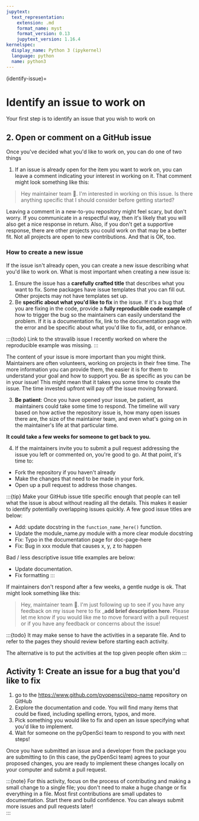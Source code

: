 ```yaml
---
jupytext:
  text_representation:
    extension: .md
    format_name: myst
    format_version: 0.13
    jupytext_version: 1.16.4
kernelspec:
  display_name: Python 3 (ipykernel)
  language: python
  name: python3
---
```


(identify-issue)=
# Identify an issue to work on 

Your first step is to identify an issue that you wish to work on

## 2. Open or comment on a GitHub issue

Once you've decided what you'd like to work on, you can do one of two things

1. If an issue is already open for the item you want to work on, you can leave a comment indicating your interest in working on it. That comment might look something like this:

> Hey maintainer team 👋. I'm interested in working on this issue. Is there anything specific that I should consider before getting started?

Leaving a comment in a new-to-you repository might feel scary, but don't worry. If you communicate in a respectful way, then it's likely that you will also get a nice response in return. Also, if you don't get a supportive response, there are other projects you could work on that may be a better fit. Not all projects are open to new contributions. And that is OK, too. 

### How to create a new issue

If the issue isn't already open, you can create a new issue describing what you'd like to work on. What is most important when creating a new issue is:

1. Ensure the issue has a **carefully crafted title** that describes what you want to fix. Some packages have issue templates that you can fill out. Other projects may not have templates set up.
2. Be **specific about what you'd like to fix** in the issue. If it's a bug that you are fixing in the code, provide a **fully reproducible code example** of how to trigger the bug so the maintainers can easily understand the problem. If it is a documentation fix, link to the documentation page with the error and be specific about what you'd like to fix, add, or enhance. 

:::{todo}
Link to the stravalib issue I recently worked on where the reproducible example was missing.
:::

The content of your issue is more important than you might think. Maintainers are often volunteers, working on projects in their free time. The more information you can provide them, the easier it is for them to understand your goal and how to support you. Be as specific as you can be in your issue! This might mean that it takes you some time to create the issue. The time invested upfront will pay off the issue moving forward.

3. **Be patient**: Once you have opened your issue, be patient, as maintainers could take some time to respond. The timeline will vary based on how active the repository issue is, how many open issues there are, the size of the maintainer team, and even what's going on in the maintainer's life at that particular time.

**It could take a few weeks for someone to get back to you.**

4. If the maintainers invite you to submit a pull request addressing the issue you left or commented on, you're good to go. At that point, it's time to:

* Fork the repository if you haven't already
* Make the changes that need to be made in your fork.
* Open up a pull request to address those changes. 

:::{tip} 
Make your GitHub issue title specific enough that people can tell what the issue is about without reading all the details. This makes it easier to identify potentially overlapping issues quickly. 
A few good issue titles are below:

* Add: update docstring in the `function_name_here()` function.
* Update the module_name.py module with a more clear module docstring
* Fix: Typo in the documentation page for doc-page-here
* Fix: Bug in xxx module that causes x, y, z to happen

Bad / less descriptive issue title examples are below:
* Update documentation.
* Fix formatting
:::

If maintainers don't respond after a few weeks, a gentle nudge is ok. That might look something like this:

> Hey, maintainer team 👋. I'm just following up to see if you have any feedback on my issue here to fix ___add brief description here__. Please let me know if you would like me to move forward with a pull request or if you have any feedback or concerns about the issue!
>

:::{todo}
It may make sense to have the activities in a separate file. And to refer to the pages they should review before starting each activity.

The alternative is to put the activities at the top given people often skim
:::

## Activity 1: Create an issue for a bug that you'd like to fix 

1. go to the https://www.github.com/pyopensci/repo-name repository on GitHub
2. Explore the documentation and code. You will find many items that could be fixed, including spelling errors, typos, and more.
3. Pick something you would like to fix and open an issue specifying what you'd like to implement.
4. Wait for someone on the pyOpenSci team to respond to you with next steps! 

Once you have submitted an issue and a developer from the package you are submitting to (in this case, the pyOpenSci team) agrees to your proposed changes, you are ready to implement these changes locally on your computer and submit a pull request. 

:::{note}
For this activity, focus on the process of contributing and making a small change to a single file; you don't need to make a huge change or fix everything in a file. Most first contributions are small updates to documentation. Start there and build confidence. You can always submit more issues and pull requests later!  
:::
